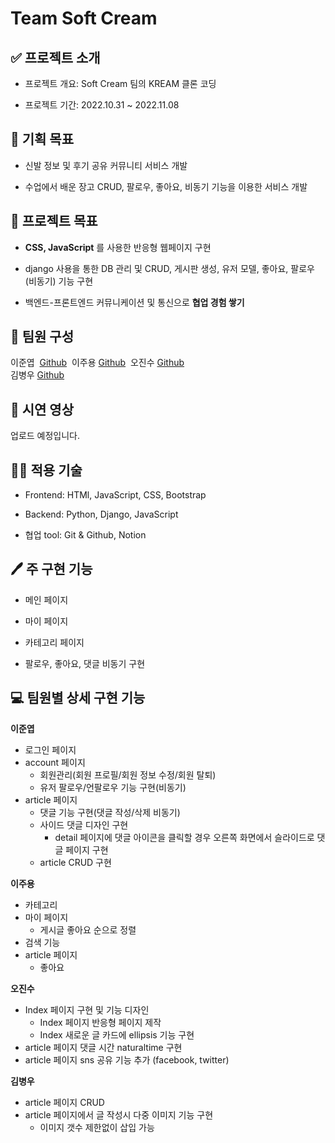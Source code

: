 # Team Soft Cream

## ✅ 프로젝트 소개

-   프로젝트 개요: Soft Cream 팀의 KREAM 클론 코딩
    
-   프로젝트 기간: 2022.10.31 ~ 2022.11.08
    

## 🎯 기획 목표

- 신발 정보 및 후기 공유 커뮤니티 서비스 개발

- 수업에서 배운 장고 CRUD, 팔로우, 좋아요, 비동기 기능을 이용한 서비스 개발


## 🎯 프로젝트 목표

-   **CSS, JavaScript** 를 사용한 반응형 웹페이지 구현 

-   django 사용을 통한 DB 관리 및 CRUD, 게시판 생성, 유저 모델, 좋아요, 팔로우(비동기) 기능 구현 

-   백엔드-프론트엔드 커뮤니케이션 및 통신으로 **협업 경험 쌓기**

  

## 👥 팀원 구성

이준엽  [Github](https://github.com/dortkthf) 
이주용 [Github](https://github.com/yaonggod) 
오진수 [Github](https://github.com/ericaforcoding)   
김병우 [Github](https://github.com/BuildEnough) 


## 🎥 시연 영상

업로드 예정입니다.

  

## 👨‍💻 적용 기술

-   Frontend: HTMl, JavaScript, CSS, Bootstrap
    
-   Backend: Python, Django, JavaScript
    
-   협업 tool: Git & Github, Notion

  

## 🖊 주 구현 기능

-   메인 페이지
    
-   마이 페이지
    
-   카테고리 페이지
    
-   팔로우, 좋아요, 댓글 비동기 구현

  

## 💻 팀원별 상세 구현 기능


**이준엽**

-  로그인 페이지
- account 페이지
	- 회원관리(회원 프로필/회원 정보 수정/회원 탈퇴)
	- 유저 팔로우/언팔로우 기능 구현(비동기)
- article 페이지
	- 댓글 기능 구현(댓글 작성/삭제 비동기)
	- 사이드 댓글 디자인 구현
		- detail 페이지에 댓글 아이콘을 클릭할 경우 오른쪽 화면에서 슬라이드로 댓글 페이지 구현
	- article CRUD 구현


**이주용**

- 카테고리
- 마이 페이지
	- 게시글 좋아요 순으로 정렬 
- 검색 기능
- article 페이지
	- 좋아요 

**오진수**

- Index 페이지 구현 및 기능 디자인
	- Index 페이지 반응형 페이지 제작
	- Index 새로운 글 카드에 ellipsis 기능 구현 
- article 페이지 댓글 시간 naturaltime 구현
- article 페이지 sns 공유 기능 추가 (facebook, twitter)


**김병우**

- article 페이지 CRUD
- article 페이지에서 글 작성시 다중 이미지 기능 구현
	- 이미지 갯수 제한없이 삽입 가능 
